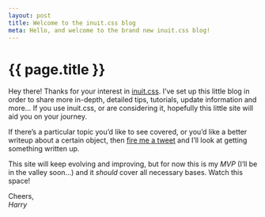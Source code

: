 ```yaml
---
layout: post
title: Welcome to the inuit.css blog
meta: Hello, and welcome to the brand new inuit.css blog!
---
```


# {{ page.title }}

Hey there! Thanks for your interest in [inuit.css](http://github.com/csswizardry/inuit.css).
I’ve set up this little blog in order to share more in-depth, detailed tips,
tutorials, update information and more… If you use inuit.css, or are considering
it, hopefully this little site will aid you on your journey.

If there’s a particular topic you’d like to see covered, or you’d like a better
writeup about a certain object, then [fire me a tweet](http://twitter.com/inuitcss)
and I’ll look at getting something written up.

This site will keep evolving and improving, but for now this is my <i>MVP</i>
(I’ll be in the valley soon…) and it _should_ cover all necessary bases. Watch
this space!

Cheers,  
<i>Harry</i>
